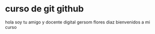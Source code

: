 # curso de git github

hola soy tu amigo y docente digital gersom flores diaz bienvenidos a mi curso